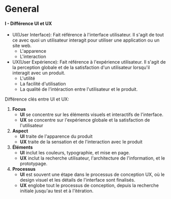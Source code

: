 # General
#### I - Différence UI et UX
* UI(User Interface): Fait référence à l'interface utilisateur. Il s'agit de tout ce avec quoi un utilisateur interagit pour utiliser une application ou un site web. 
    * L'apparence
    * L'interaction
* UX(User Expérience): Fait référence à l'expérience utilisateur. Il s'agit de la perception globale et de la satisfaction d'un utilisateur lorsqu'il interagit avec un produit.
    * L'utilité
    * La facilité d'utilisation
    * La qualité de l'intéraction entre l'utilisateur et le produit.

Différence clés entre UI et UX:
1. __Focus__
    * __UI__ se concentre sur les éléments visuels et interactifs de l'interface.
    * __UX__ se concentre sur l'expérience globale et la satisfaction de l'utilisateur
2. __Aspect__
    * __UI__ traite de l'apparence du produit
    * __UX__ traite de la sensation et de l'interaction avec le produit
3. __Éléments__
    * __UI__ inclut les couleurs, typographie, et mise en page.
    * __UX__ inclut la recherche utilisateur, l'architecture de l'information, et le prototypage.
4. __Processus__
    * __UI__ est souvent une étape dans le processus de conception UX, où le design visuel et les détails de l'interface sont finalisés.
    * __UX__ englobe tout le processus de conception, depuis la recherche initiale jusqu'au test et à l'itération.

